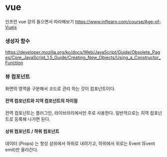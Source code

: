 # vue

인프런 vue 강의 들으면서 따라해보기
https://www.inflearn.com/course/Age-of-Vuejs

### 생성자 함수
https://developer.mozilla.org/ko/docs/Web/JavaScript/Guide/Obsolete_Pages/Core_JavaScript_1.5_Guide/Creating_New_Objects/Using_a_Constructor_Function

### 뷰 컴포넌트
화면의 영역을 구분해서 코드로 관리 하는 것이 컴포넌트이다.

#### 전역 컴포넌트와 지역 컴포넌트의 차이점
전역 컴포넌트는 플러그인, 라이브러리에서만 주로 사용한다.
일반적으로는 지역 컴포넌트로 등록해 나가면 된다.

#### 상위 컴포넌트 / 하위 컴포넌트
데이터 (Props) 는 항상 상위에서 하위로 내려가고, 하위에서 위로는 Event (Event emit)만 올라간다.
